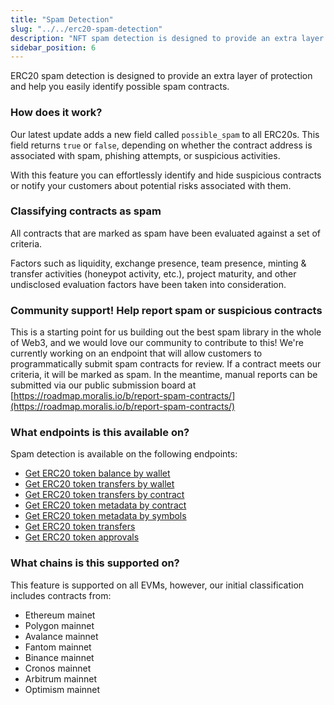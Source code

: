 ```yaml
---
title: "Spam Detection"
slug: "../../erc20-spam-detection"
description: "NFT spam detection is designed to provide an extra layer of protection and help you easily identify potentially harmful contracts."
sidebar_position: 6
---
```


ERC20 spam detection is designed to provide an extra layer of protection and help you easily identify possible spam contracts.

### How does it work?

Our latest update adds a new field called `possible_spam` to all ERC20s. This field returns `true` or `false`, depending on whether the contract address is associated with spam, phishing attempts, or suspicious activities.

With this feature you can effortlessly identify and hide suspicious contracts or notify your customers about potential risks associated with them.

### Classifying contracts as spam 

All contracts that are marked as spam have been evaluated against a set of criteria. 

Factors such as liquidity, exchange presence, team presence, minting & transfer activities (honeypot activity, etc.), project maturity, and other undisclosed evaluation factors have been taken into consideration.

### Community support! Help report spam or suspicious contracts 

This is a starting point for us building out the best spam library in the whole of Web3, and we would love our community to contribute to this! We're currently working on an endpoint that will allow customers to programmatically submit spam contracts for review. If a contract meets our criteria, it will be marked as spam. In the meantime, manual reports can be submitted via our public submission board at [https://roadmap.moralis.io/b/report-spam-contracts/](https://roadmap.moralis.io/b/report-spam-contracts/)

### What endpoints is this available on?

Spam detection is available on the following endpoints:

- [Get ERC20 token balance by wallet](https://docs.moralis.io/web3-data-api/reference/get-wallet-token-balances)
- [Get ERC20 token transfers by wallet](https://docs.moralis.io/web3-data-api/reference/get-wallet-token-transfers)
- [Get ERC20 token transfers by contract](https://docs.moralis.io/web3-data-api/reference/get-token-transfers)
- [Get ERC20 token metadata by contract](https://docs.moralis.io/web3-data-api/reference/get-token-metadata)
- [Get ERC20 token metadata by symbols](https://docs.moralis.io/web3-data-api/reference/get-token-metadata-by-symbol)
- [Get ERC20 token transfers](https://docs.moralis.io/2.0/web3-data-api/reference/get-erc20-transfers)
- [Get ERC20 token approvals](https://docs.moralis.io/web3-data-api/reference/get-erc20-approvals)

### What chains is this supported on?
This feature is supported on all EVMs, however, our initial classification includes contracts from:

- Ethereum mainet
- Polygon mainnet
- Avalance mainnet
- Fantom mainnet
- Binance mainnet
- Cronos mainnet
- Arbitrum mainnet
- Optimism mainnet
